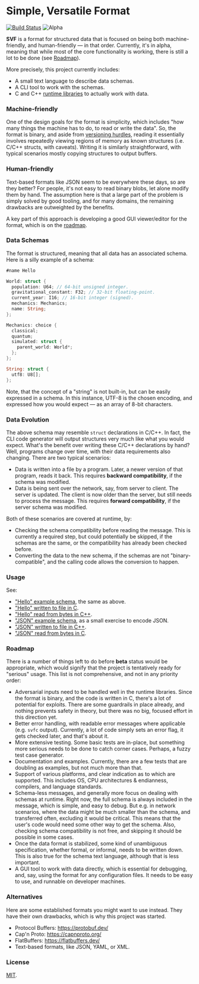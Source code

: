 # Simple, Versatile Format

[![Build Status](https://github.com/tempname11/svf/workflows/main/badge.svg)](https://github.com/tempname11/svf/actions?workflow=main) ![Alpha](https://img.shields.io/badge/alpha-blue)

**SVF** is a format for structured data that is focused on being both machine-friendly, and human-friendly — in that order. Currently, it's in alpha, meaning that while most of the core functionality is working, there is still a lot to be done (see [Roadmap](#roadmap)).

More precisely, this project currently includes:
- A small text language to describe data schemas.
- A CLI tool to work with the schemas.
- C and C++ [runtime libraries](./svf_runtime/src) to actually work with data.

### Machine-friendly

One of the design goals for the format is simplicity, which includes "how many things the machine has to do, to read or write the data". So, the format is binary, and aside from [versioning hurdles](#data-evolution), reading it essentially involves repeatedly viewing regions of memory as known structures (i.e. C/C++ structs, with caveats). Writing it is similarly straightforward, with typical scenarios mostly copying structures to output buffers.

### Human-friendly

Text-based formats like JSON seem to be everywhere these days, so are they better? For people, it's not easy to read binary blobs, let alone modify them by hand. The assumption here is that a large part of the problem is simply solved by good tooling, and for many domains, the remaining drawbacks are outweighted by the benefits.

A key part of this approach is developing a good GUI viewer/editor for the format, which is on the [roadmap](#roadmap).

### Data Schemas

The format is structured, meaning that all data has an associated schema. Here is a silly example of a schema:

```rs
#name Hello

World: struct {
  population: U64; // 64-bit unsigned integer.
  gravitational_constant: F32; // 32-bit floating-point.
  current_year: I16; // 16-bit integer (signed).
  mechanics: Mechanics;
  name: String;
};

Mechanics: choice {
  classical;
  quantum;
  simulated: struct {
    parent_world: World*;
  };
};

String: struct {
  utf8: U8[];
};
```

Note, that the concept of a "string" is not built-in, but can be easily expressed in a schema. In this instance, UTF-8 is the chosen encoding, and expressed how you would expect — as an array of 8-bit characters.

### Data Evolution

The above schema may resemble `struct` declarations in C/C++. In fact, the CLI code generator will output structures very much like what you would expect. What's the benefit over writing these C/C++ declarations by hand? Well, programs change over time, with their data requirements also changing. There are two typical scenarios:

- Data is written into a file by a program. Later, a newer version of that program, reads it back. This requires **backward compatibility**, if the schema was modified.
- Data is being sent over the network, say, from server to client. The server is updated. The client is now older than the server, but still needs to process the message. This requires **forward compatibility**, if the server schema was modified.

Both of these scenarios are covered at runtime, by:
- Checking the schema compatibility before reading the message. This is currently a required step, but could potentially be skipped, if the schemas are the same, or the compatibility has already been checked before.
- Converting the data to the new schema, if the schemas are not "binary-compatible", and the calling code allows the conversion to happen.

### Usage

See:
- ["Hello" example schema](svf_tools/schema/Hello.txt), the same as above.
- ["Hello" written to file in C](svf_tools/src/test/hello_write.c).
- ["Hello" read from bytes in C++](svf_tools/src/test/hello_read.cpp).
- ["JSON" example schema](svf_tools/schema/JSON.txt), as a small exercise to encode JSON.
- ["JSON" written to file in C++](svf_tools/src/test/json_write.cpp).
- ["JSON" read from bytes in C](svf_tools/src/test/json_read.c).

### Roadmap

There is a number of things left to do before **beta** status would be appropriate, which would signify that the project is tentatively ready for "serious" usage. This list is not comprehensive, and not in any priority order:

- Adversarial inputs need to be handled well in the runtime libraries. Since the format is binary, and the code is written in C, there's a lot of potential for exploits. There are some guardrails in place already, and nothing prevents safety in theory, but there was no big, focused effort in this direction yet.
- Better error handling, with readable error messages where applicable (e.g. `svfc` output). Currently, a lot of code simply sets an error flag, it gets checked later, and that's about it.
- More extensive testing. Some basic tests are in-place, but something more serious needs to be done to catch corner cases. Perhaps, a fuzzy test case generator.
- Documentation and examples. Currently, there are a few tests that are doubling as examples, but not much more than that.
- Support of various platforms, and clear indication as to which are supported. This includes OS, CPU architectures & endianness, compilers, and language standards.
- Schema-less messages, and generally more focus on dealing with schemas at runtime. Right now, the full schema is always included in the message, which is simple, and easy to debug. But e.g. in network scenarios, where the data might be much smaller than the schema, and transferred often, excluding it would be critical. This means that the user's code would need some other way to get the schema. Also, checking schema compatibility is not free, and skipping it should be possible in some cases.
- Once the data format is stabilized, some kind of unambiguous specification, whether formal, or informal, needs to be written down. This is also true for the schema text language, although that is less important.
- A GUI tool to work with data directly, which is essential for debugging, and, say, using the format for any configuration files. It needs to be easy to use, and runnable on developer machines.

### Alternatives

Here are some established formats you might want to use instead. They have their own drawbacks, which is why this project was started.

- Protocol Buffers: https://protobuf.dev/
- Cap'n Proto: https://capnproto.org/
- FlatBuffers: https://flatbuffers.dev/
- Text-based formats, like JSON, YAML, or XML.

### License

[MIT](./LICENSE.txt).
